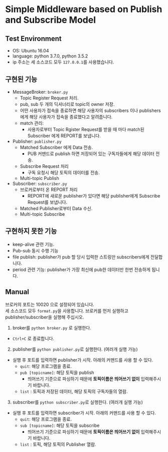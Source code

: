# Simple Middleware based on Publish and Subscribe Model

## Test Environment
- OS: Ubuntu 16.04
- language: python 3.7.0, python 3.5.2
- ip 주소는 세 소스코드 모두 `127.0.0.1`를 사용했습니다. 

## 구현된 기능
- MessageBroker: `broker.py`
  - Topic Register Request 처리.
  - pub, sub 두 개의 딕셔너리로 topic의 owner 저장.
  - 어떤 사용자가 접속을 종료하면 해당 사용자의 subscribers 이나 publishers에게 해당 사용자가 접속을 종료했다고 알려줍니다.
  - match 관리: 
    - 사용자로부터 Topic Rgister Request를 받을 때 마다 match된 Subscriber 에게 REPORT를 보냅니다.
- Publisher: `publisher.py`
  - Matched Subscriber 에게 Data 전송.
    - PUB 커맨드로 publish 하면 저장되어 있는 구독자들에게 해당 데이터 전송.
  - Subscribe Request 처리
    - 구독 요청시 해당 토픽의 데이터를 전송. 
  - Multi-topic Publish 
- Subscriber: `subscriber.py`
  - 브로커로부터 온 REPORT 처리
    - REPORT에 새로운 publisher가 있다면 해당 publisher에게 Subscribe Request를 보냅니다.
  - Matched Publisher로부터 Data 수신. 
  - Multi-topic Subscribe

## 구현하지 못한 기능
- keep-alive 관련 기능.
- Pub-sub 동시 수행 기능
- file publish: publisher가 pub 할 당시 입력한 스트링만 subscribers에게 전달합니다.
- period 관련 기능: publisher가 가장 최신에 pub한 데이터만 한번 전송하게 됩니다. 

## Manual
브로커의 포트는 10020 으로 설정되어 있습니다.  
세 소스코드 모두 `format.py`을 사용합니다. 브로커를 먼저 실행하고 publisher/subscriber을 실행해 주십시오.
1. broker를 `python broker.py` 로 실행한다. 
  - `Ctrl+C` 로 종료합니다.
2. publisher를 `python publisher.py`로 실행한다. (여러개 실행 가능)
  - 실행 후 포트를 입력하면 publisher가 시작. 아래의 커맨드를 사용 할 수 있다.
    - `quit`: 해당 프로그램을 종료.
    - `pub [topicname]`: 해당 토픽을 publish
      - 띄어쓰기 기준으로 파싱하기 때문에 __토픽이름은 띄어쓰기 없이__ 입력해주시기 바랍니다.
    - `list` : 토픽과 저장된 데이터, 해당 토픽의 구독자들의 열람.
3. subscriber를 `python subscriber.py`로 실행한다. (여러개 실행 가능)
  - 실행 후 포트를 입력하면 subscriber가 시작. 아래의 커맨드를 사용 할 수 있다.
    - `quit`: 해당 프로그램을 종료.
    - `sub [topicname]`: 해당 토픽을 subscribe
      - 띄어쓰기 기준으로 파싱하기 때문에 __토픽이름은 띄어쓰기 없이__ 입력해주시기 바랍니다.
    - `list` : 토픽, 해당 토픽의 Publisher 열람.
